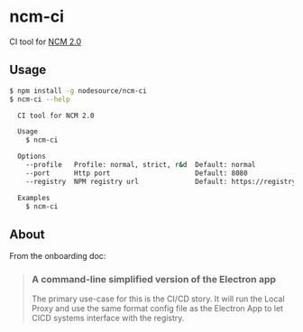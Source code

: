# ncm-ci
CI tool for [NCM 2.0](https://github.com/nodesource/ncm)

## Usage

```bash
$ npm install -g nodesource/ncm-ci
$ ncm-ci --help

  CI tool for NCM 2.0

  Usage
    $ ncm-ci

  Options
    --profile   Profile: normal, strict, r&d  Default: normal
    --port      Http port                     Default: 8080
    --registry  NPM registry url              Default: https://registry.npmjs.org/

  Examples
    $ ncm-ci

```

## About

From the onboarding doc:

> ### A command-line simplified version of the Electron app
> The primary use-case for this is the CI/CD story. It will run the Local Proxy and use the same format config file as the Electron App to let CICD systems interface with the registry.